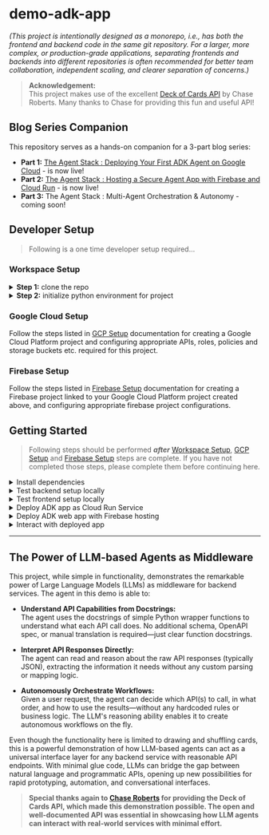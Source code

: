 # demo-adk-app

_(This project is intentionally designed as a monorepo, i.e., has both the frontend and backend code in the same git repository. For a larger, more complex, or production-grade applications, separating frontends and backends into different repositories is often recommended for better team collaboration, independent scaling, and clearer separation of concerns.)_

> **Acknowledgement:**  
> This project makes use of the excellent [Deck of Cards API](https://deckofcardsapi.com/) by Chase Roberts. Many thanks to Chase for providing this fun and useful API!

## Blog Series Companion
This repository serves as a hands-on companion for a 3-part blog series:
* **Part 1:** [The Agent Stack : Deploying Your First ADK Agent on Google Cloud](https://www.linkedin.com/pulse/agent-stack-deploying-your-first-adk-google-cloud-amit-bhadoria-emvdc) - is now live!
* **Part 2:** [The Agent Stack : Hosting a Secure Agent App with Firebase and Cloud Run](https://www.linkedin.com/pulse/agent-stack-hosting-secure-app-firebase-cloud-run-amit-bhadoria-cjvuc) - is now live!
* **Part 3:** The Agent Stack : Multi-Agent Orchestration & Autonomy - coming soon!

## Developer Setup

> Following is a one time developer setup required...

### Workspace Setup

<details>
<summary><b>Step 1:</b> clone the repo</summary>

```bash
git clone https://github.com/gnulib/demo-adk-app.git

cd demo-adk-app
```
</details>

<details>

<summary><b>Step 2:</b> initialize python environment for project</summary>

> create a python virtual environment within the repo project directory
```bash
python3 -m venv .venv
```

> activate python virtual environment
```bash
source .venv/bin/activate
```

> Install core development tools for project:

```bash
pip install --upgrade pip setuptools wheel build twine pip-tools
```

</details>

### Google Cloud Setup

Follow the steps listed in [GCP Setup](docs/GCP_SETUP.md) documentation for creating a Google Cloud Platform project and configuring appropriate APIs, roles, policies and storage buckets etc. required for this project.

### Firebase Setup

Follow the steps listed in [Firebase Setup](docs/FIREBASE_SETUP.md) documentation for creating a Firebase project linked to your Google Cloud Platform project created above, and configuring appropriate firebase project configurations.

## Getting Started


> Following steps should be performed **_after_** [Workspace Setup](#workspace-setup), [GCP Setup](docs/GCP_SETUP.md) and [Firebase Setup](docs/FIREBASE_SETUP.md) steps are complete. If you have not completed those steps, please complete them before continuing here.

<details>

<summary>Install dependencies</summary>

> Activate project's virtual environment:

```bash
source .venv/bin/activate
```

> source project specific environment variables:

```bash
source .env
```

> Install backend agent app in editable mode:

```bash
pip install -e "./backend/src/demo_adk_app[dev]"
```

> Install frontend project dependencies:

```bash
(cd frontend;  npm install)
```

> New dependencies may have been added on top of earlier dependencies, hence need to install / update.

</details>

<details>
<summary>Test backend setup locally</summary>

> _In one terminal run the app locally for testing project setup_

```bash
(source .env; cd backend/src; uvicorn demo_adk_app.main:app --reload)
```

> _In another terminal run the test CLI for interacting with the app (use port from above)_

```bash
(export $(grep REACT_APP_FIREBASE_API_KEY frontend/.env); cd backend; python test/cli.py --port 8000)
```

> _Use the test CLI to interact with app_:

```bash
cli> help

cli> lc # this command lists existing conversations

cli> cc # this command creates a new conversation

cli> join <<conversation id>> # this command joins a conversation
```

> When you interact with the agent, if you get error like `google.genai.errors.ClientError: 403 PERMISSION_DENIED` -- this usually means either VertexAI API has not be enabled in your project, or your current environment is using a different google cloud project. Please make sure that you have completed all the steps mentioned above in "Google Cloud Setup" and are using the correct google project in your environment variables (`GOOGLE_CLOUD_PROJECT`) and with `gcloud` CLI _(check config in `gcloud config list` and `gcloud auth list`)_.

</details>

<details>

<summary>Test frontend setup locally</summary>

> _Once backend looks good, start frontend to interact with local agent service:_

```bash
(cd frontend; npm run start)
```
> _(above command uses `REACT_APP_BACKEND_URL` from `frontend/.env` file, and assumption is that local backend is running and listening on the same port mentioned in that variable. If port is different then modify the entry in `frontend/.env` file accordingly)_

> _(make sure that you have test user created as mentioned in [Firebase Setup](docs/FIREBASE_SETUP.md) above)_

> _Interact with the app frontend and confirm connectivity and functionality works as expected._

</details>

<details>

<summary>Deploy ADK app as Cloud Run Service</summary>

> Make sure that you have the following environment variables defined as described in the setup step above:
> * GOOGLE_ADK_APP_NAME
> * GOOGLE_CLOUD_LOCATION
> * GOOGLE_ADK_APP_REPOSITORY
> * GOOGLE_GENAI_USE_VERTEXAI
> * FIREBASE_APP_URLS

_Run the make target to build and deploy the backend:_

```bash
make deploy-backend
```

_Verify the status of cloud run service deployment:_

```bash
make verify-backend
```

</details>

<details>

<summary>Deploy ADK web app with Firebase hosting</summary>

> Make sure that you have the following environment variables defined as described in the Setup steps above:
> * GOOGLE_ADK_APP_NAME

_Run the make target to build and deploy the frontend:_

```bash
make deploy-frontend
```

_Verify the status of Firebase deployment:_

```bash
make verify-frontend
```

</details>

<details>

<summary>Interact with deployed app</summary>

1. Use the URL obtained from `make verify-frontend` in a browser

1. Login using the test user created in project setup

1. Join an existing conversation or create a new conversation

1. Converse with the agent to draw some cards from a deck, e.g.:

```bash
summarize what has happened so far
```

```bash
draw me 2 cards from a new deck
```

```bash
ok, add these drawn cards to a new pile John
```

```bash
draw 2 more cards and add them to pile Jane
```

```bash
ok, who has bigger hand, John or Jane? use simple card comparison, all colors are same, but cards have weight according to their number.
```

</details>

---

## The Power of LLM-based Agents as Middleware

This project, while simple in functionality, demonstrates the remarkable power of Large Language Models (LLMs) as middleware for backend services. The agent in this demo is able to:

- **Understand API Capabilities from Docstrings:**  
  The agent uses the docstrings of simple Python wrapper functions to understand what each API call does. No additional schema, OpenAPI spec, or manual translation is required—just clear function docstrings.

- **Interpret API Responses Directly:**  
  The agent can read and reason about the raw API responses (typically JSON), extracting the information it needs without any custom parsing or mapping logic.

- **Autonomously Orchestrate Workflows:**  
  Given a user request, the agent can decide which API(s) to call, in what order, and how to use the results—without any hardcoded rules or business logic. The LLM's reasoning ability enables it to create autonomous workflows on the fly.

Even though the functionality here is limited to drawing and shuffling cards, this is a powerful demonstration of how LLM-based agents can act as a universal interface layer for any backend service with reasonable API endpoints. With minimal glue code, LLMs can bridge the gap between natural language and programmatic APIs, opening up new possibilities for rapid prototyping, automation, and conversational interfaces.

> **Special thanks again to [Chase Roberts](https://deckofcardsapi.com/) for providing the Deck of Cards API, which made this demonstration possible. The open and well-documented API was essential in showcasing how LLM agents can interact with real-world services with minimal effort.**

